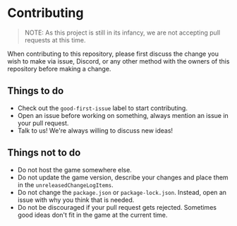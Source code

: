 # Contributing

> NOTE: As this project is still in its infancy, we are not accepting pull requests at this time.

When contributing to this repository, please first discuss the change you wish to make via issue,
Discord, or any other method with the owners of this repository before making a change. 

## Things to do
- Check out the `good-first-issue` label to start contributing.
- Open an issue before working on something, always mention an issue in your pull request.
- Talk to us! We're always willing to discuss new ideas!

## Things not to do
- Do not host the game somewhere else.
- Do not update the game version, describe your changes and place them in the `unreleasedChangeLogItems`. 
- Do not change the `package.json` or `package-lock.json`. Instead, open an issue with why you think that is needed.
- Do not be discouraged if your pull request gets rejected. Sometimes good ideas don't fit in the game at the current time.
